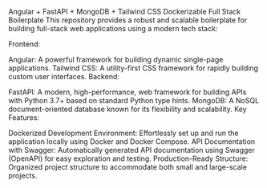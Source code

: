 Angular + FastAPI + MongoDB + Tailwind CSS Dockerizable Full Stack Boilerplate
This repository provides a robust and scalable boilerplate for building full-stack web applications using a modern tech stack:

Frontend:

Angular: A powerful framework for building dynamic single-page applications.
Tailwind CSS: A utility-first CSS framework for rapidly building custom user interfaces.
Backend:

FastAPI: A modern, high-performance, web framework for building APIs with Python 3.7+ based on standard Python type hints.
MongoDB: A NoSQL document-oriented database known for its flexibility and scalability.
Key Features:

Dockerized Development Environment: Effortlessly set up and run the application locally using Docker and Docker Compose.
API Documentation with Swagger: Automatically generated API documentation using Swagger (OpenAPI) for easy exploration and testing.
Production-Ready Structure: Organized project structure to accommodate both small and large-scale projects.
